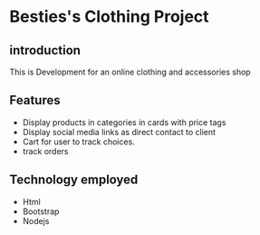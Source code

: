 # Besties's Clothing Project

## introduction
This is Development for an online clothing and accessories shop

## Features
- Display products in categories in cards with price tags
- Display social media links as direct contact to client
- Cart for user to track choices.
- track orders


## Technology employed
* Html
* Bootstrap
* Nodejs

